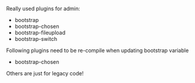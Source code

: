 Really used plugins for admin:
 * bootstrap
 * bootstrap-chosen
 * bootstrap-fileupload
 * bootstrap-switch
 
 Following plugins need to be re-compile when updating bootstrap variable
 * bootstrap-chosen
 
Others are just for legacy code!